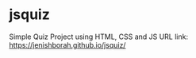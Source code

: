 # jsquiz
Simple Quiz Project using HTML, CSS and JS
URL link: https://jenishborah.github.io/jsquiz/
